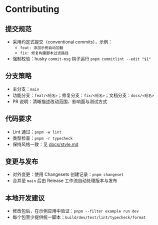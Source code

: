 # Contributing

## 提交规范

- 采用约定式提交（conventional commits），示例：
  - `feat: 添加示例自动加载`
  - `fix: 修复构建脚本过滤路径`
- 强制校验：husky `commit-msg` 钩子运行 `pnpm commitlint --edit "$1"`

## 分支策略

- 主分支：`main`
- 功能分支：`feat/<短名>`；修复分支：`fix/<短名>`；文档分支：`docs/<短名>`
- PR 说明：清晰描述改动范围、影响面与测试方式

## 代码要求

- Lint 通过：`pnpm -w lint`
- 类型检查：`pnpm -r typecheck`
- 保持风格一致：见 [docs/style.md](style.md)

## 变更与发布

- 对外变更：使用 Changesets 创建记录：`pnpm changeset`
- 合并至 `main` 后由 Release 工作流自动处理版本与发布

## 本地开发建议

- 修改包后，在示例应用中验证：`pnpm --filter example run dev`
- 每个包至少提供统一脚本：`build/dev/test/lint/typecheck/format`
